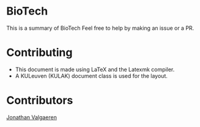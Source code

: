 # BioTech
This is a summary of BioTech
Feel free to help by making an issue or a PR.

# Contributing
- This document is made using LaTeX and the Latexmk compiler.
- A KULeuven (KULAK) document class is used for the layout.

# Contributors
[Jonathan Valgaeren](https://github.com/ItsAlphie)
